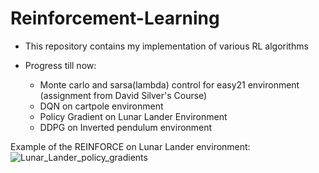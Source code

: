 # Reinforcement-Learning

* This repository contains my implementation of various RL algorithms

* Progress till now:
	<ul>
		<li> Monte carlo and sarsa(lambda) control for easy21 environment (assignment from David Silver's Course)
		<li> DQN on cartpole environment
		<li> Policy Gradient on Lunar Lander Environment
		<li> DDPG on Inverted pendulum environment
	</ul>



Example of the REINFORCE on Lunar Lander environment:
![Lunar_Lander_policy_gradients](https://user-images.githubusercontent.com/57453637/163758466-a0a4b9f7-ba18-43b8-9cf8-da640a62f13e.gif)
